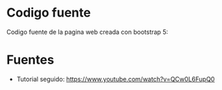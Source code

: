 # Codigo fuente
Codigo fuente de la pagina web creada con bootstrap 5:

# Fuentes
  - Tutorial seguido:
  https://www.youtube.com/watch?v=QCw0L6FupQ0
